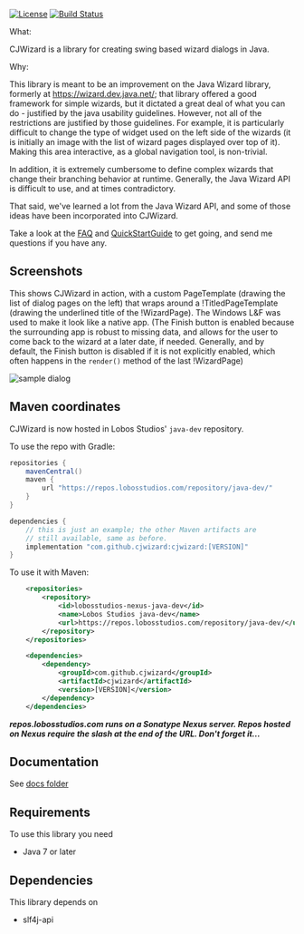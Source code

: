 [![License](https://img.shields.io/badge/License-Apache%202.0-blue.svg)](https://opensource.org/licenses/Apache-2.0)
[![Build Status](https://travis-ci.org/cjwizard/cjwizard.svg?branch=master)](https://travis-ci.org/cjwizard/cjwizard)

What:

CJWizard is a library for creating swing based wizard dialogs in Java.

Why:

This library is meant to be an improvement on the Java Wizard library, formerly at https://wizard.dev.java.net/; that library offered a good framework for simple wizards, but it dictated a great deal of what you can do - justified by the java usability guidelines. However, not all of the restrictions  are justified by those guidelines. For example, it is particularly difficult to change the type of widget used on the left side of the wizards (it is initially an image with the list of wizard pages displayed over top of it). Making this area interactive, as a global navigation tool, is non-trivial.

In addition, it is extremely cumbersome to define complex wizards that change their branching behavior at runtime.  Generally, the Java Wizard API is difficult to use, and at times contradictory.

That said, we've learned a lot from the Java Wizard API, and some of those ideas have been incorporated into CJWizard.

Take a look at the [FAQ](src/site/markdown/FAQ.md) and [QuickStartGuide](src/site/markdown/quickstart.md) to get going, and send me questions if you have any.

## Screenshots

This shows CJWizard in action, with a custom PageTemplate (drawing the list of dialog pages on the left) that wraps around a !TitledPageTemplate (drawing the underlined title of the !WizardPage).  The Windows L&F was used to make it look like a native app.  (The Finish button is enabled because the surrounding app is robust to missing data, and allows for the user to come back to the wizard at a later date, if needed.  Generally, and by default, the Finish button is disabled if it is not explicitly enabled, which often happens in the `render()` method of the last !WizardPage)

![sample dialog](./src/site/resources/images/cjwizard1.png)

## Maven coordinates

CJWizard is now hosted in Lobos Studios' `java-dev` repository.

To use the repo with Gradle:

```groovy
repositories {
    mavenCentral()
    maven {
        url "https://repos.lobosstudios.com/repository/java-dev/"
    }
}

dependencies {
    // this is just an example; the other Maven artifacts are
    // still available, same as before.
    implementation "com.github.cjwizard:cjwizard:[VERSION]"
}
```

To use it with Maven:

```xml
    <repositories>
        <repository>
            <id>lobosstudios-nexus-java-dev</id>
            <name>Lobos Studios java-dev</name>
            <url>https://repos.lobosstudios.com/repository/java-dev/</url>
        </repository>
    </repositories>

    <dependencies>
        <dependency>
            <groupId>com.github.cjwizard</groupId>
            <artifactId>cjwizard</artifactId>
            <version>[VERSION]</version>
        </dependency>
    </dependencies>
```

***repos.lobosstudios.com runs on a Sonatype Nexus server. Repos hosted on Nexus require the slash at the end of the URL. Don't forget it...***

## Documentation

See [docs folder](./src/site/markdown)

## Requirements

To use this library you need

* Java 7 or later

## Dependencies

This library depends on

* slf4j-api
